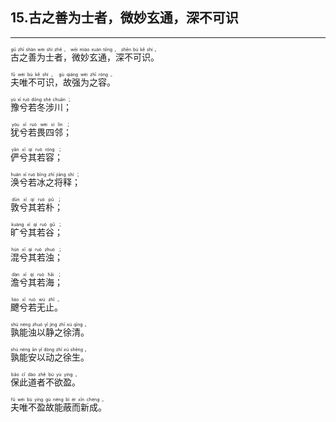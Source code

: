 ## 15.古之善为士者，微妙玄通，深不可识
---


<ruby><rb> 古之善为士者，微妙玄通，深不可识。 </rb> <rt> gǔ  zhī  shàn  wèi  shì  zhě ， wēi  miào  xuán  tōng ， shēn  bù  kě  shí 。</rt>
</ruby>

<ruby><rb> 夫唯不可识，故强为之容。 </rb> <rt> fū  wéi  bù  kě  shí ， gù  qiáng  wèi  zhī  róng 。</rt>
</ruby>

<ruby><rb> 豫兮若冬涉川； </rb> <rt> yù  xī  ruò  dōng  shè  chuān ；</rt>
</ruby>

<ruby><rb> 犹兮若畏四邻； </rb> <rt> yóu  xī  ruò  wèi  sì  lín ；</rt>
</ruby>

<ruby><rb> 俨兮其若容； </rb> <rt> yǎn  xī  qí  ruò  róng ；</rt>
</ruby>

<ruby><rb> 涣兮若冰之将释； </rb> <rt> huàn  xī  ruò  bīng  zhī  jiāng  shì ；</rt>
</ruby>

<ruby><rb> 敦兮其若朴； </rb> <rt> dūn  xī  qí  ruò  pǔ ；</rt>
</ruby>

<ruby><rb> 旷兮其若谷； </rb> <rt> kuàng  xī  qí  ruò  gǔ ；</rt>
</ruby>

<ruby><rb> 混兮其若浊； </rb> <rt> hùn  xī  qí  ruò  zhuó ；</rt>
</ruby>

<ruby><rb> 澹兮其若海； </rb> <rt> dàn  xī  qí  ruò  hǎi ；</rt>
</ruby>

<ruby><rb> 飉兮若无止。 </rb> <rt> liáo  xī  ruò  wú  zhǐ 。</rt>
</ruby>

<ruby><rb> 孰能浊以静之徐清。 </rb> <rt> shú  néng  zhuó  yǐ  jìng  zhī  xú  qīng 。</rt>
</ruby>

<ruby><rb> 孰能安以动之徐生。 </rb> <rt> shú  néng  ān  yǐ  dòng  zhī  xú  shēng 。</rt>
</ruby>

<ruby><rb> 保此道者不欲盈。 </rb> <rt> bǎo  cǐ  dào  zhě  bù  yù  yíng 。</rt>
</ruby>

<ruby><rb> 夫唯不盈故能蔽而新成。 </rb> <rt> fū  wéi  bù  yíng  gù  néng  bì  ér  xīn  chéng 。</rt>
</ruby>

<ruby><rb>  </rb> <rt></rt>
</ruby>

